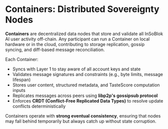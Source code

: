 # Containers: Distributed Sovereignty Nodes

**Containers** are decentralized data nodes that store and validate all InSoBlok AI user activity off-chain. Any participant can run a Container on local hardware or in the cloud, contributing to storage replication, gossip syncing, and diff-based message reconciliation.

Each Container:

* Syncs with Layer 1 to stay aware of all account keys and state
* Validates message signatures and constraints (e.g., byte limits, message lifespan)
* Stores user content, structured metadata, and TasteScore computation inputs
* Replicates messages across peers using **libp2p's gossipsub protocol**
* Enforces **CRDT (Conflict-Free Replicated Data Types)** to resolve update conflicts deterministically

Containers operate with **strong eventual consistency**, ensuring that nodes may fall behind temporarily but always catch up without state corruption.

